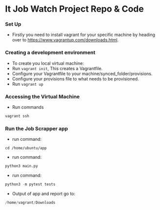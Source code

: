 # It Job Watch Project Repo & Code

### Set Up
- Firstly you need to install vagrant for your specific machine by heading over to https://www.vagrantup.com/downloads.html.

### Creating a development environment
- To create you local virtual machine:
- Run `vagrant init`, This creates a Vagrantfile.
- Configure your Vagrantfile to your machine/synced_folder/provisions.
- Configure your provisions file to what needs to be provisioned.
- Run `vagrant up`

### Accessing the Virtual Machine
- Run commands
```python
vagrant ssh
```

### Run the Job Scrapper app
- run command:
```
cd /home/ubuntu/app
```
- run command:

```python
python3 main.py
```
- run command:

```python
python3 -m pytest tests
```
- Output of app and report go to:

```python
/home/vagrant/Downloads
```

